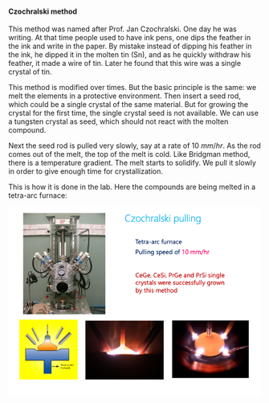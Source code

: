 #### Czochralski method 

This method was named after Prof. Jan Czochralski. One day he was writing. At that time people used to have ink pens, one dips the feather in the ink and write in the paper. By mistake instead of dipping his feather in the ink, he dipped it in the molten tin (Sn), and as he quickly withdraw his feather, it made a wire of tin. Later he found that this wire was a single crystal of tin. 

This method is modified over times. But the basic principle is the same: we melt the elements in a protective environment. Then insert a seed rod, which could be a single crystal of the same material. But for growing the crystal for the first time, the single crystal seed is not available. We can use a tungsten crystal as seed, which should not react with the molten compound. 

Next the seed rod is pulled very slowly, say at a rate of 10$~mm/hr$. As the rod comes out of the melt, the top of the melt is cold. Like Bridgman method, there is a temperature gradient. The melt starts to solidify. We pull it slowly in order to give enough time for crystallization. 

This is how it is done in the lab. Here the compounds are being melted in a tetra-arc furnace: 

![Czochralski melting in tetra-arc furnace](../img/czochralski.png)

